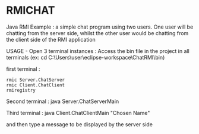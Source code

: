 # RMICHAT
Java RMI Example : a simple chat program using two users. One user will be chatting from the server side, whilst the other user would be chatting from the client side of the RMI application


USAGE - Open 3 terminal instances :
  Access the bin file in the project in all terminals (ex: cd C:\Users\user\eclipse-workspace\ChatRMI\bin)
  
  first terminal :
  
    rmic Server.ChatServer
    rmic Client.ChatClient
    rmiregistry
   
  Second terminal :
    java Server.ChatServerMain
    
  Third terminal :
    java Client.ChatClientMain "Chosen Name"
    
  and then type a message to be displayed by the server side
   
